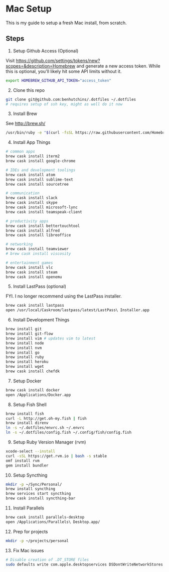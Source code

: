 # Mac Setup

This is my guide to setup a fresh Mac install, from scratch.

## Steps

1. Setup Github Access (Optional)

  Visit https://github.com/settings/tokens/new?scopes=&description=Homebrew and generate a new access token. While this is optional, you'll likely hit some API limits without it.

  ```bash
  export HOMEBREW_GITHUB_API_TOKEN="access_token"
  ```

2. Clone this repo

  ```bash
  git clone git@github.com:benhutchins/.dotfiles ~/.dotfiles
  # requires setup of ssh key, might as well do it now
  ```

3. Install Brew

  See http://brew.sh/

  ```bash
  /usr/bin/ruby -e "$(curl -fsSL https://raw.githubusercontent.com/Homebrew/install/master/install)"
  ```

4. Install App Things

  ```bash
  # common apps
  brew cask install iterm2
  brew cask install google-chrome

  # IDEs and development toolings
  brew cask install atom
  brew cask install sublime-text
  brew cask install sourcetree

  # communication
  brew cask install slack
  brew cask install skype
  brew cask install microsoft-lync
  brew cask install teamspeak-client

  # productivity apps
  brew cask install bettertouchtool
  brew cask install alfred
  brew cask install libreoffice

  # networking
  brew cask install teamviewer
  # brew cask install viscosity

  # entertainment games
  brew cask install vlc
  brew cask install steam
  brew cask install openemu
  ```

5. Install LastPass (optional)

  FYI. I no longer recommend using the LastPass installer.

  ```bash
  brew cask install lastpass
  open /usr/local/Caskroom/lastpass/latest/LastPass\ Installer.app
  ```

6. Install Development Things

  ```bash
  brew install git
  brew install git-flow
  brew install vim # updates vim to latest
  brew install node
  brew install nvm
  brew install go
  brew install ruby
  brew install heroku
  brew install wget
  brew cask install chefdk
  ```

7. Setup Docker

  ```bash
  brew cask install docker
  open /Applications/Docker.app
  ```

8. Setup Fish Shell

  ```bash
  brew install fish
  curl -L http://get.oh-my.fish | fish
  brew install direnv
  ln -s ~/.dotfiles/envrc.sh ~/.envrc
  ln -s ~/.dotfiles/config.fish ~/.config/fish/config.fish
  ```

9. Setup Ruby Version Manager (rvm)

  ```bash
  xcode-select --install
  curl -sSL https://get.rvm.io | bash -s stable
  omf install rvm
  gem install bundler
  ```

10. Setup Syncthing

  ```bash
  mkdir -p ~/Sync/Personal/
  brew install syncthing
  brew services start syncthing
  brew cask install syncthing-bar
  ```

11. Install Parallels

  ```bash
  brew cask install parallels-desktop
  open /Applications/Parallels\ Desktop.app/
  ```

12. Prep for projects

  ```bash
  mkdir -p ~/projects/personal
  ```

13. Fix Mac issues

  ```bash
  # Disable creation of .DT_STORE files
  sudo defaults write com.apple.desktopservices DSDontWriteNetworkStores true
  ```
